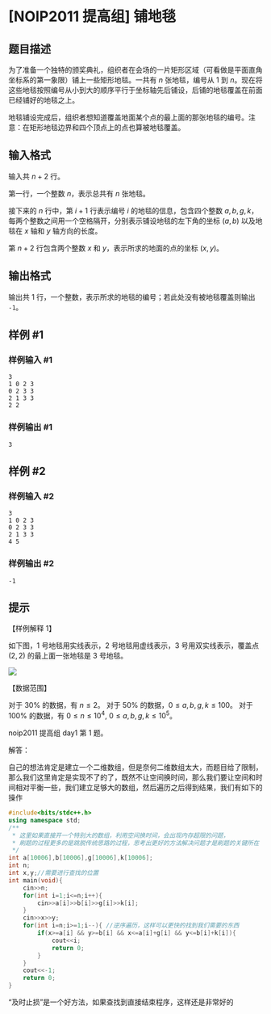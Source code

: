 # [NOIP2011 提高组] 铺地毯

## 题目描述

为了准备一个独特的颁奖典礼，组织者在会场的一片矩形区域（可看做是平面直角坐标系的第一象限）铺上一些矩形地毯。一共有 $n$ 张地毯，编号从 $1$ 到 $n$。现在将这些地毯按照编号从小到大的顺序平行于坐标轴先后铺设，后铺的地毯覆盖在前面已经铺好的地毯之上。

地毯铺设完成后，组织者想知道覆盖地面某个点的最上面的那张地毯的编号。注意：在矩形地毯边界和四个顶点上的点也算被地毯覆盖。

## 输入格式

输入共 $n + 2$ 行。

第一行，一个整数 $n$，表示总共有 $n$ 张地毯。

接下来的 $n$ 行中，第 $i+1$ 行表示编号 $i$ 的地毯的信息，包含四个整数 $a ,b ,g ,k$，每两个整数之间用一个空格隔开，分别表示铺设地毯的左下角的坐标 $(a, b)$ 以及地毯在 $x$ 轴和 $y$ 轴方向的长度。

第 $n + 2$ 行包含两个整数 $x$ 和 $y$，表示所求的地面的点的坐标 $(x, y)$。

## 输出格式

输出共 $1$ 行，一个整数，表示所求的地毯的编号；若此处没有被地毯覆盖则输出 `-1`。

## 样例 #1

### 样例输入 #1

```
3
1 0 2 3
0 2 3 3
2 1 3 3
2 2
```

### 样例输出 #1

```
3
```

## 样例 #2

### 样例输入 #2

```
3
1 0 2 3
0 2 3 3
2 1 3 3
4 5
```

### 样例输出 #2

```
-1
```

## 提示

【样例解释 1】

如下图，$1$ 号地毯用实线表示，$2$ 号地毯用虚线表示，$3$ 号用双实线表示，覆盖点 $(2,2)$ 的最上面一张地毯是 $3$ 号地毯。

 ![](https://cdn.luogu.com.cn/upload/pic/100.png)

【数据范围】

对于 $30\%$ 的数据，有 $n \le 2$。
对于 $50\%$ 的数据，$0 \le a, b, g, k \le 100$。
对于 $100\%$ 的数据，有 $0 \le n \le 10^4$, $0 \le a, b, g, k \le {10}^5$。

noip2011 提高组 day1 第 $1$ 题。


解答：

自己的想法肯定是建立一个二维数组，但是奈何二维数组太大，而题目给了限制，那么我们这里肯定是实现不了的了，既然不让空间换时间，那么我们要让空间和时间相对平衡一些，我们建立足够大的数组，然后遍历之后得到结果，我们有如下的操作

```cpp
#include<bits/stdc++.h>
using namespace std;
/**
 * 这里如果直接开一个特别大的数组，利用空间换时间，会出现内存超限的问题，
 * 刷题的过程更多的是跳脱传统思路的过程，思考出更好的方法解决问题才是刷题的关键所在
 */
int a[10006],b[10006],g[10006],k[10006];
int n;
int x,y;//需要进行查找的位置
int main(void){
    cin>>n;
    for(int i=1;i<=n;i++){
        cin>>a[i]>>b[i]>>g[i]>>k[i];
    }
    cin>>x>>y;
    for(int i=n;i>=1;i--){ //逆序遍历，这样可以更快的找到我们需要的东西
        if(x>=a[i] && y>=b[i] && x<=a[i]+g[i] && y<=b[i]+k[i]){
            cout<<i;
            return 0;
        }
    }
    cout<<-1;
    return 0;
}
```

“及时止损”是一个好方法，如果查找到直接结束程序，这样还是非常好的
